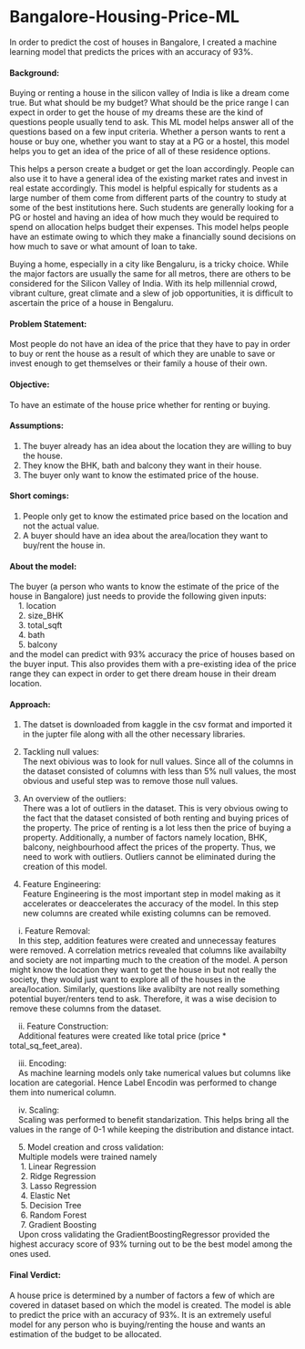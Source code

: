 # Bangalore-Housing-Price-ML
In order to predict the cost of houses in Bangalore, I created a machine learning model that predicts the prices with an accuracy of 93%.

#### Background:
Buying or renting a house in the silicon valley of India is like a dream come true. But what should be my budget? What should be the price range I can expect in order to get the house of my dreams these are the kind of questions people usually tend to ask. This ML model helps answer all of the questions based on a few input criteria. Whether a person wants to rent a house or buy one, whether you want to stay at a PG or a hostel, this model helps you to get an idea of the price of all of these residence options.

This helps a person create a budget or get the loan accordingly. People can also use it to have a general idea of the existing market rates and invest in real estate accordingly. This model is helpful espically for students as a large number of them come from different parts of the country to study at some of the best institutions here. Such students are generally looking for a PG or hostel and having an idea of how much they would be required to spend on allocation helps budget their expenses. This model helps people have an estimate owing to which they make a financially sound decisions on how much to save or what amount of loan to take.

Buying a home, especially in a city like Bengaluru, is a tricky choice. While the major factors are usually the same for all metros, there are others to be considered for the Silicon Valley of India. With its help millennial crowd, vibrant culture, great climate and a slew of job opportunities, it is difficult to ascertain the price of a house in Bengaluru.

#### Problem Statement:
Most people do not have an idea of the price that they have to pay in order to buy or rent the house as a result of which they are unable to save or invest enough to get themselves or their family a house of their own.

#### Objective: 
To have an estimate of the house price whether for renting or buying.

#### Assumptions:
1. The buyer already has an idea about the location they are willing to buy the house.
2. They know the BHK, bath and balcony	they want in their house.
3. The buyer only want to know the estimated price of the house.

#### Short comings:
1. People only get to know the estimated price based on the location and not the actual value.
2. A buyer should have an idea about the area/location they want to buy/rent the house in.

#### About the model:

The buyer (a person who wants to know the estimate of the price of the house in Bangalore) just needs to provide the following given inputs:<br>
&nbsp;&nbsp;&nbsp;&nbsp;1. location	<br>
&nbsp;&nbsp;&nbsp;&nbsp;2. size_BHK	<br>
&nbsp;&nbsp;&nbsp;&nbsp;3. total_sqft	<br>
&nbsp;&nbsp;&nbsp;&nbsp;4. bath	<br>
&nbsp;&nbsp;&nbsp;&nbsp;5. balcony	<br>
and the model can predict with 93% accuracy the price of houses based on the buyer input. This also provides them with a pre-existing idea of the price range they can expect in order to get there dream house in their dream location. 

#### Approach:

1. The datset is downloaded from kaggle in the csv format and imported it in the jupter file along with all the other necessary libraries.

2. Tackling null values: <br>
   The next obivious was to look for null values. Since all of the columns in the dataset consisted of columns with less than 5% null values, the most obvious and useful step was to remove those null values.

3. An overview of the outliers:<br>
   There was a lot of outliers in the dataset. This is very obvious owing to the fact that the dataset consisted of both renting and buying prices of the property. The price of renting is a lot less then the         price of buying a property. Additionally, a number of factors namely location, BHK, balcony, neighbourhood affect the prices of the property. Thus, we need to work with outliers. Outliers cannot be eliminated     during the creation of this model.

4. Feature Engineering:<br>
   Feature Engineering is the most important step in model making as it accelerates or deaccelerates the accuracy of the model. In this step new columns are created while existing columns can be removed. <br>
   
&nbsp;&nbsp;&nbsp;&nbsp;i. Feature Removal:<br>
&nbsp;&nbsp;&nbsp;&nbsp;In this step, addition features were created and unnecessay features were removed. A correlation metrics revealed that columns like availabilty and society are     not imparting much to the creation of the model. A person might know the location they want to get the house in but not really the society, they would just want    to explore all of the houses in the area/location. Similarly, questions like avalibilty are not really something potential buyer/renters tend to ask. Therefore,    it was a wise decision to remove these columns from the dataset.<br>
   
&nbsp;&nbsp;&nbsp;&nbsp;ii. Feature Construction:<br>
&nbsp;&nbsp;&nbsp;&nbsp;Additional features were created like total price (price * total_sq_feet_area).<br>

&nbsp;&nbsp;&nbsp;&nbsp;iii. Encoding:<br>
&nbsp;&nbsp;&nbsp;&nbsp;As machine learning models only take numerical values but columns like location are categorial. Hence Label Encodin was performed to change them into numerical column.<br>

&nbsp;&nbsp;&nbsp;&nbsp;iv. Scaling:<br>
&nbsp;&nbsp;&nbsp;&nbsp;Scaling was performed to benefit standarization. This helps bring all the values in the range of 0-1 while keeping the distribution and distance intact.<br>

&nbsp;&nbsp;&nbsp;&nbsp;5. Model creation and cross validation:<br>
&nbsp;&nbsp;&nbsp;&nbsp;Multiple models were trained namely<br>
&nbsp;&nbsp;&nbsp;&nbsp;    1. Linear Regression<br>
&nbsp;&nbsp;&nbsp;&nbsp;    2. Ridge Regression<br>
&nbsp;&nbsp;&nbsp;&nbsp;    3. Lasso Regression<br>
&nbsp;&nbsp;&nbsp;&nbsp;    4. Elastic Net<br>
&nbsp;&nbsp;&nbsp;&nbsp;    5. Decision Tree<br>
&nbsp;&nbsp;&nbsp;&nbsp;    6. Random Forest<br>
&nbsp;&nbsp;&nbsp;&nbsp;    7. Gradient Boosting<br>
&nbsp;&nbsp;&nbsp;&nbsp;Upon cross validating the GradientBoostingRegressor provided the highest accuracy score of 93% turning out to be the best model among the ones used.<br>

#### Final Verdict:
A house price is determined by a number of factors a few of which are covered in dataset based on which the model is created. The model is able to predict the price with an accuracy of 93%. It is an extremely useful model for any person who is buying/renting the house and wants an estimation of the budget to be allocated.


 
